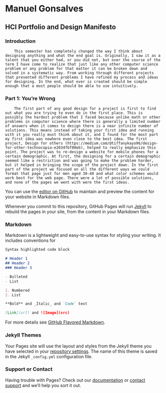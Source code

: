 # Manuel Gonsalves
## HCI Portfolio and Design Manifesto

### Introduction
        This semester has completely changed the way I think about designing anything and what the end goal is. Originally, I saw it as a talent that you either had, or you did not, but over the course of the term I have come to realize that just like any other computer science problem or any problem for that matter it can be broken down and solved in a systematic way. From working through different projects that presented different problems I have refined my process and ideas for designing. In the end, what ever is created should be simple enough that a most people should be able to use intuitively. 

### Part 1: You’re Wrong
        The first part of any good design for a project is first to find out what you are trying to even do in the first place. This is possibly the hardest problem that I faced because unlike math or other problems in computer science where there is generally a limited number of answers when it comes to design there is a near infinite number of solutions. This means instead of taking your first idea and running with it you really must think about it, and I found for the most part my first idea was nowhere even close to the best idea. The first project, Design for others (https://medium.com/@tiffanykayo96/design-for-other-technocopia-e2034fbf00eb), helped to really emphasize this point. The project was to re-design a website for mobile phones for a certain demographic. At first, the designing for a certain demographic seemed like a restriction and was going to make the problem harder, but it helped in bringing the scope of the project down. In the first part of the project we focused on all the different ways we could format that page just for men aged 30-40 and what color schemes would work best for the web page. There were a lot of possible solutions, and none of the pages we went with were the first ideas. 



You can use the [editor on GitHub](https://github.com/msgonsalves/msgonsalves.github.io/edit/master/index.md) to maintain and preview the content for your website in Markdown files.

Whenever you commit to this repository, GitHub Pages will run [Jekyll](https://jekyllrb.com/) to rebuild the pages in your site, from the content in your Markdown files.

### Markdown

Markdown is a lightweight and easy-to-use syntax for styling your writing. It includes conventions for

```markdown
Syntax highlighted code block

# Header 1
## Header 2
### Header 3

- Bulleted
- List

1. Numbered
2. List

**Bold** and _Italic_ and `Code` text

[Link](url) and ![Image](src)
```

For more details see [GitHub Flavored Markdown](https://guides.github.com/features/mastering-markdown/).

### Jekyll Themes

Your Pages site will use the layout and styles from the Jekyll theme you have selected in your [repository settings](https://github.com/msgonsalves/msgonsalves.github.io/settings). The name of this theme is saved in the Jekyll `_config.yml` configuration file.

### Support or Contact

Having trouble with Pages? Check out our [documentation](https://help.github.com/categories/github-pages-basics/) or [contact support](https://github.com/contact) and we’ll help you sort it out.
